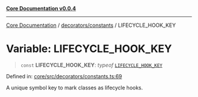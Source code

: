 [**Core Documentation v0.0.4**](../../../README.md)

***

[Core Documentation](../../../modules.md) / [decorators/constants](../README.md) / LIFECYCLE\_HOOK\_KEY

# Variable: LIFECYCLE\_HOOK\_KEY

> `const` **LIFECYCLE\_HOOK\_KEY**: *typeof* [`LIFECYCLE_HOOK_KEY`](LIFECYCLE_HOOK_KEY.md)

Defined in: [core/src/decorators/constants.ts:69](https://github.com/stonemjs/core/blob/2adc2da4c7e3b5a9f593c198ba7e8ad639651777/src/decorators/constants.ts#L69)

A unique symbol key to mark classes as lifecycle hooks.

